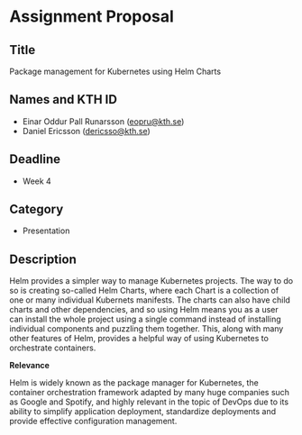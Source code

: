 # Assignment Proposal

## Title

Package management for Kubernetes using Helm Charts

## Names and KTH ID

  - Einar Oddur Pall Runarsson (eopru@kth.se)
  - Daniel Ericsson (dericsso@kth.se)

## Deadline

- Week 4

## Category

- Presentation

## Description

Helm provides a simpler way to manage Kubernetes projects. The way to do so is creating so-called Helm Charts,
where each Chart is a collection of one or many individual Kubernets manifests. The charts can also have child charts
and other dependencies, and so using Helm means you as a user can install the whole project using a single command
instead of installing individual components and puzzling them together. This, along with many other features of Helm,
provides a helpful way of using Kubernetes to orchestrate containers.

**Relevance**

Helm is widely known as the package manager for Kubernetes, the container orchestration framework adapted by many huge 
companies such as Google and Spotify, and highly relevant in the topic of DevOps due to its ability to simplify application 
deployment, standardize deployments and provide effective configuration management.
